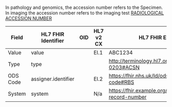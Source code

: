 
In pathology and genomics, the accession number refers to the Specimen. 
In imaging the accession number refers to the imaging test [RADIOLOGICAL ACCESSION NUMBER](https://www.datadictionary.nhs.uk/data_elements/radiological_accession_number.html)  

| Field    | HL7 FHIR Identifier | OID | HL7 v2 CX | HL7 FHIR Example                                   | HL7 v2 Example |
|----------|---------------------|-----|-----------|----------------------------------------------------|----------------|
| Value    | value               |     | EI.1      | ABC1234                                            | ABC1234        |
| Type     | type                |     |           | http://terminology.hl7.org/CodeSystem/v2-0203#ACSN |                |
| ODS Code | assigner.identifier |     | EI.2      | https://fhir.nhs.uk/Id/ods-organization-code#RBS   | RBS            |
| System   | system              |     | N/a       | https://fhir.example.org/Id/medical-record-number  | N/a            |
